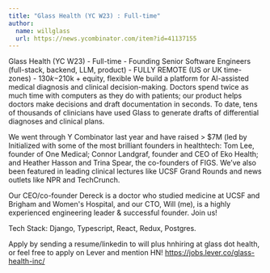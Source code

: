 ```yaml
---
title: "Glass Health (YC W23) : Full-time"
author:
  name: willglass
  url: https://news.ycombinator.com/item?id=41137155
---
```

Glass Health (YC W23) - Full-time - Founding Senior Software Engineers (full-stack, backend, LLM, product) - FULLY REMOTE (US or UK time-zones) - $130k-$210k + equity, flexible
We build a platform for AI-assisted medical diagnosis and clinical decision-making. Doctors spend twice as much time with computers as they do with patients; our product helps doctors make decisions and draft documentation in seconds. To date, tens of thousands of clinicians have used Glass to generate drafts of differential diagnoses and clinical plans.

We went through Y Combinator last year and have raised &gt; $7M (led by Initialized with some of the most brilliant founders in healthtech: Tom Lee, founder of One Medical; Connor Landgraf, founder and CEO of Eko Health; and Heather Hasson and Trina Spear, the co-founders of FIGS. We’ve also been featured in leading clinical lectures like UCSF Grand Rounds and news outlets like NPR and TechCrunch.

Our CEO&#x2F;co-founder Dereck is a doctor who studied medicine at UCSF and Brigham and Women&#x27;s Hospital, and our CTO, Will (me), is a highly experienced engineering leader &amp; successful founder. Join us!

Tech Stack: Django, Typescript, React, Redux, Postgres.

Apply by sending a resume&#x2F;linkedin to will plus hnhiring at glass dot health, or feel free to apply on Lever and mention HN! <a href="https:&#x2F;&#x2F;jobs.lever.co&#x2F;glass-health-inc&#x2F;" rel="nofollow">https:&#x2F;&#x2F;jobs.lever.co&#x2F;glass-health-inc&#x2F;</a>
